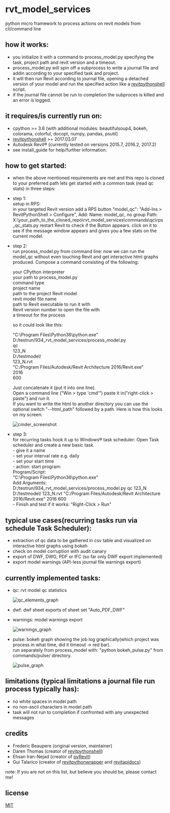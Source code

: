 # rvt_model_services
python micro framework to process actions on revit models from cli/command line

## how it works:
  * you initialize it with a command to process_model.py specifying the task, project path and revit version and a timeout.
  * process_model.py will spin off a subprocess to write a journal file and addin according to your specified task and project.
  * it will then run Revit according to journal file, opening a detached version of your model and run the specified action like a [revitpythonshell](https://github.com/architecture-building-systems/revitpythonshell) script.
  * if the journal file cannot be run to completion the subproces is killed and an error is logged.

## it requires/is currently run on:
  * cpython >= 3.6 (with additional modules: beautifulsoup4, bokeh, colorama, colorful, docopt, numpy, pandas, psutil)
  * [revitpythonshell](https://github.com/architecture-building-systems/revitpythonshell) >= 2017.03.07
  * Autodesk Revit® (currently tested on versions 2015.7, 2016.2, 2017.2)
  * see install_guide for help/further information.

## how to get started:
  * when the above mentioned requirements are met and this repo is cloned to your preferred path lets get started with a common task (read qc stats) in three steps:
  * step 1:<br> 
    setup in RPS:   
    in your targeted Revit version add a RPS button "model_qc":
    "Add-Ins > RevitPythonShell > Configure", Add:
    Name: model_qc, no group
    Path: X:\your_path_to_the_cloned_repo\rvt_model_services\commands\qc\rps_qc_stats.py
    restart Revit to check if the Button appears.
    click on it to see if the message window appears and gives you a few stats on the current model.
    
  * step 2:<br> 
    run process_model.py from command line:
    now we can run the model_qc without even touching Revit and get interactive html graphs produced.
    Compose a command consisting of the following:

    your CPython interpreter<br>
    your path to process_model.py<br>
    command type<br>
    project name<br>
    path to the project Revit model<br>
    revit model file name<br>
    path to Revit executable to run it with<br>
    Revit version number to open the file with<br>
    a timeout for the process

    so it could look like this:

    "C:\Program Files\Python36\python.exe"<br>
    D:/testrun/934_rvt_model_services/process_model.py<br>
    qc<br>
    123_N<br>
    D:/testmodel/<br>
    123_N.rvt<br>
    "C:/Program Files/Autodesk/Revit Architecture 2016/Revit.exe"<br>
    2016<br>
    600<br>
    
    Just concatenate it (put it into one line).<br>
    Open a command line ("Win > type 'cmd'") paste it in("right-click > paste") and run it.<br>
    If you want to write the html to another directory you can use the optional switch "--html_path" followed by a path.
    Here is how this looks on my screen:
    
    ![cmder_screenshot][cmder_01]   

  * step 3:<br>
    for recurring tasks hook it up to Windows® task scheduler:
    Open Task scheduler and create a new basic task<br>
        - give it a name<br>
        - set your interval rate e.g. daily<br>
        - set your start time<br>
        - action: start program:<br>
            Program/Script:<br>
                "C:\Program Files\Python36\python.exe"<br>
            Add Arguments:<br>
                D:/testrun/934_rvt_model_services/process_model.py qc 123_N D:/testmodel/ 123_N.rvt "C:/Program Files/Autodesk/Revit Architecture 2016/Revit.exe" 2016 600 <br>
        - Finish and test if it works: "Right-Click > Run"

## typical use cases(recurring tasks run via schedule Task Scheduler):
  * extraction of qc data to be gathered in csv table and visualized on interactive html graphs using bokeh 
  * check on model corruption with audit canary
  * export of DWF, DWG, PDF or IFC (so far only DWF export implemented)
  * export model warnings (API-less journal file warnings export)

## currently implemented tasks:
  * qc: rvt model qc statistics<br>
  
    ![qc_elements_graph][qc_01] 
  
  * dwf: dwf sheet exports of sheet set "Auto_PDF_DWF"<br>
  * warnings: model warnings export<br>
  
    ![warnings_graph][warnings_01] 
  
  * pulse: bokeh graph showing the job log graphically(which project was process in what time, did it timeout -> red bar).<br>
    run separately from process_model with: "python bokeh_pulse.py" from commands/pulse/ directory.
    
    ![pulse_graph][pulse_01] 

## limitations (typical limitations a journal file run process typically has):
  * no white spaces in model path
  * no non-ascii characters in model path
  * task will not run to completion if confronted with any unexpected messages

## credits
 * Frederic Beaupere (original version, maintainer)
 * Daren Thomas (creator of [revitpythonshell](https://github.com/architecture-building-systems/revitpythonshell))
 * Ehsan Iran-Nejad (creator of [pyRevit](https://github.com/eirannejad/pyRevit))
 * Gui Talarico (creator of [revitpythonwrapper](https://github.com/gtalarico/revitpythonwrapper) and [revitapidocs](https://github.com/gtalarico/revitapidocs))

note: If you are not on this list, but believe you should be, please contact me!

## license
[MIT](https://opensource.org/licenses/MIT)

[cmder_01]: https://github.com/hdm-dt-fb/rvt_model_services/raw/master/docs/img/cmder_01.png "cmder_screenshot"
[qc_01]: https://github.com/hdm-dt-fb/rvt_model_services/raw/master/docs/img/qc_01.png "qc_elements"
[warnings_01]: https://github.com/hdm-dt-fb/rvt_model_services/raw/master/docs/img/warnings_01.png "warnings_graph"
[pulse_01]: https://github.com/hdm-dt-fb/rvt_model_services/raw/master/docs/img/pulse_01.png "pulse_graph"
